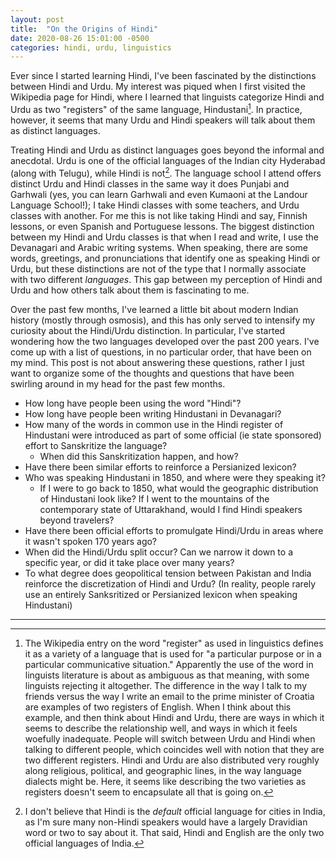 ```yaml
---
layout: post
title:  "On the Origins of Hindi"
date: 2020-08-26 15:01:00 -0500
categories: hindi, urdu, linguistics
---
```


<!-- - Introdution - what got me thinking about all this?
  - Wikipedia calls Hindi and Urdu two registers of the same language, Hindustani.
  - In practice, some people seem to talk about them as two distinct languages.
    - The way people talk about Hindi and Urdu seems different to the way people talk about dialects of the same language. When people talk about accents in Portuguese, there is no question that they're speaking the same language.
  - Is what I'm encountering here the distinction between a socio-cultural definition of a language versus the linguistics definition of a language?
  - I can't tell to what degree people who identify as a speaker of one or the other are imposing the idea that Urdu and Hindi are different languages. In reality, they can be *very* similar. Sometimes I'll joke with my girlfriend that I spoke Urdu today. When she asks how I know, I'll say that I greeted someone with "assalaam alaikum".
  - All this got me thinking about the historical development of the two languages. -->

Ever since I started learning Hindi, I've been fascinated by the distinctions between Hindi and Urdu. My interest was piqued when I first visited the Wikipedia page for Hindi, where I learned that linguists categorize Hindi and Urdu as two "registers" of the same language, Hindustani[^one]. In practice, however, it seems that many Urdu and Hindi speakers will talk about them as distinct languages.

Treating Hindi and Urdu as distinct languages goes beyond the informal and anecdotal. Urdu is one of the official languages of the Indian city Hyderabad (along with Telugu), while Hindi is not[^two]. The language school I attend offers distinct Urdu and Hindi classes in the same way it does Punjabi and Garhwali (yes, you can learn Garhwali and even Kumaoni at the Landour Language School!); I take Hindi classes with some teachers, and Urdu classes with another. For me this is not like taking Hindi and say, Finnish lessons, or even Spanish and Portuguese lessons. The biggest distinction between my Hindi and Urdu classes is that when I read and write, I use the Devanagari and Arabic writing systems. When speaking, there are some words, greetings, and pronunciations that identify one as speaking Hindi or Urdu, but these distinctions are not of the type that I normally associate with two different _languages_. This gap between my perception of Hindi and Urdu and how others talk about them is fascinating to me.

<!-- Hindi-ness and Urdu-ness seem to exist on a spectrum. When watching the Netflix series _Sacred Games_, I remember being struck by the number of Sanskrit derived words that the Guruji character used when speaking Hindi. In India, I've seen folks who identify as Urdu speakers rapidly code switch between more Persianized and Sanksritized vocabularies when talking to different people. Another fascinating aspect to all this is the fact that anecdotally, Hindustani speakers seem to more strongly associate Urdu words with love and beauty. This might explain (or be explained by) the fact that Bollywood songs are full of Persian/Arabic derived words. As a non-native speaker, I have non of these associations; there is no aesthetic distinction between the words "प्रेम/پریم" and "मोहबत/محبت", while a Hindi speaker might prefer the latter.   -->

Over the past few months, I've learned a little bit about modern Indian history (mostly through osmosis), and this has only served to intensify my curiosity about the Hindi/Urdu distinction. In particular, I've started wondering how the two languages developed over the past 200 years. I've come up with a list of questions, in no particular order, that have been on my mind. This post is not about answering these questions, rather I just want to organize some of the thoughts and questions that have been swirling around in my head for the past few months.

- How long have people been using the word "Hindi"?
- How long have people been writing Hindustani in Devanagari?
- How many of the words in common use in the Hindi register of Hindustani were introduced as part of some official (ie state sponsored) effort to Sanskritize the language?
  - When did this Sanskritization happen, and how?
- Have there been similar efforts to reinforce a Persianized lexicon?
- Who was speaking Hindustani in 1850, and where were they speaking it?
  - If I were to go back to 1850, what would the geographic distribution of Hindustani look like? If I went to the mountains of the contemporary state of Uttarakhand, would I find Hindi speakers beyond travelers?
- Have there been official efforts to promulgate Hindi/Urdu in areas where it wasn't spoken 170 years ago?
- When did the Hindi/Urdu split occur? Can we narrow it down to a specific year, or did it take place over many years?
- To what degree does geopolitical tension between Pakistan and India reinforce the discretization of Hindi and Urdu? (In reality, people rarely use an entirely Sanksritized or Persianized lexicon when speaking Hindustani)

---


[^one]: The Wikipedia entry on the word "register" as used in linguistics defines it as a variety of a language that is used for "a particular purpose or in a particular communicative situation." Apparently the use of the word in linguists literature is about as ambiguous as that meaning, with some linguists rejecting it altogether. The difference in the way I talk to my friends versus the way I write an email to the prime minister of Croatia are examples of two registers of English. When I think about this example, and then think about Hindi and Urdu, there are ways in which it seems to describe the relationship well, and ways in which it feels woefully inadequate. People will switch between Urdu and Hindi when talking to different people, which coincides well with notion that they are two different registers. Hindi and Urdu are also distributed very roughly along religious, political, and geographic lines, in the way language dialects might be. Here, it seems like describing the two varieties as registers doesn't seem to encapsulate all that is going on.

[^two]: I don't believe that Hindi is the _default_ official language for cities in India, as I'm sure many non-Hindi speakers would have a largely Dravidian word or two to say about it. That said, Hindi and English are the only two official languages of India.
